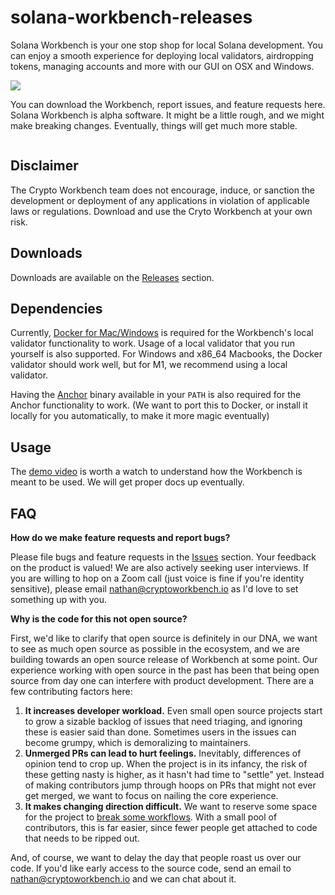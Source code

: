 # solana-workbench-releases

Solana Workbench is your one stop shop for local Solana development. You can enjoy a smooth experience for deploying local validators, airdropping tokens, managing accounts and more with our GUI on OSX and Windows.

![](https://avatars.githubusercontent.com/u/94653053?s=200)

You can download the Workbench, report issues, and feature requests here. Solana Workbench is alpha software. It might be a little rough, and we might make breaking changes. Eventually, things will get much more stable.

![]()

## Disclaimer

The Crypto Workbench team does not encourage, induce, or sanction the development or deployment of any applications in violation of applicable laws or regulations. Download and use the Cryto Workbench at your own risk.

## Downloads

Downloads are available on the [Releases](https://github.com/workbenchapp/solana-workbench-releases/releases) section.

## Dependencies

Currently, [Docker for Mac/Windows](https://docker.com) is required for the Workbench's local validator functionality to work. Usage of a local validator that you run yourself is also supported. For Windows and x86_64 Macbooks, the Docker validator should work well, but for M1, we recommend using a local validator.

Having the [Anchor](https://github.com/project-serum/anchor) binary available in your `PATH` is also required for the Anchor functionality to work. (We want to port this to Docker, or install it locally for you automatically, to make it more magic eventually)

## Usage

The [demo video](https://www.youtube.com/watch?v=b0V0FcI-upo) is worth a watch to understand how the Workbench is meant to be used. We will get proper docs up eventually.

## FAQ

**How do we make feature requests and report bugs?**

Please file bugs and feature requests in the [Issues](https://github.com/workbenchapp/solana-workbench-releases/issues) section. Your feedback on the product is valued! We are also actively seeking user interviews. If you are willing to hop on a Zoom call (just voice is fine if you're identity sensitive), please email nathan@cryptoworkbench.io as I'd love to set something up with you.

**Why is the code for this not open source?**

First, we'd like to clarify that open source is definitely in our DNA, we want to see as much open source as possible in the ecosystem, and we are building towards an open source release of Workbench at some point. Our experience working with open source in the past has been that being open source from day one can interfere with product development. There are a few contributing factors here:

1. **It increases developer workload.** Even small open source projects start to grow a sizable backlog of issues that need triaging, and ignoring these is easier said than done. Sometimes users in the issues can become grumpy, which is demoralizing to maintainers.
2. **Unmerged PRs can lead to hurt feelings.** Inevitably, differences of opinion tend to crop up. When the project is in its infancy, the risk of these getting nasty is higher, as it hasn't had time to "settle" yet. Instead of making contributors jump through hoops on PRs that might not ever get merged, we want to focus on nailing the core experience.
3. **It makes changing direction difficult.** We want to reserve some space for the project to [break some workflows](https://xkcd.com/1172/). With a small pool of contributors, this is far easier, since fewer people get attached to code that needs to be ripped out.

And, of course, we want to delay the day that people roast us over our code. If you'd like early access to the source code, send an email to nathan@cryptoworkbench.io and we can chat about it.
